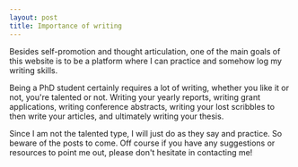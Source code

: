 ```yaml
---
layout: post
title: Importance of writing
---
```

Besides self-promotion and thought articulation, one of the main goals of this website is to be a platform where I can practice and somehow log my writing skills.

Being a PhD student certainly requires a lot of writing, whether you like it or not, you're talented or not. Writing your yearly reports, writing grant applications, writing conference abstracts, writing your lost scribbles to then write your articles, and ultimately writing your thesis. 

Since I am not the talented type, I will just do as they say and practice. So beware of the posts to come. Off course if you have any suggestions or resources to point me out, please don't hesitate in contacting me!